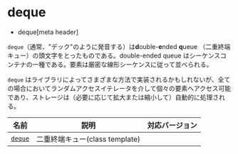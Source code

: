 # deque
* deque[meta header]


`deque`（通常、"デック"のように発音する）は<b>d</b>ouble-<b>e</b>nded <b>q</b>ueue （二重終端キュー）の頭文字をとったものである。double-ended queue はシーケンスコンテナの一種である。要素は厳密な線形シーケンスに従って並べられる。

`deque` はライブラリによってさまざまな方法で実装されるかもしれないが、全ての場合においてランダムアクセスイテレータを介して個々の要素へアクセス可能であり、ストレージは（必要に応じて拡大または縮小して）自動的に処理される。



| 名前 | 説明 | 対応バージョン |
|-----------------------------|----------------------------|-------|
| [`deque`](deque/deque.md) | 二重終端キュー(class template) | |

